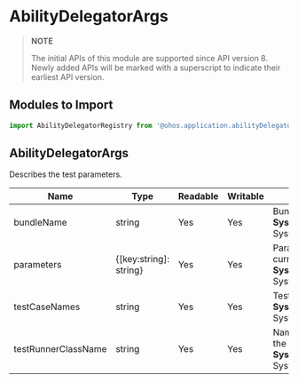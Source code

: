 # AbilityDelegatorArgs

> **NOTE**
>
> The initial APIs of this module are supported since API version 8. Newly added APIs will be marked with a superscript to indicate their earliest API version.

## Modules to Import

```js
import AbilityDelegatorRegistry from '@ohos.application.abilityDelegatorRegistry'
```



## AbilityDelegatorArgs

Describes the test parameters.

| Name               | Type                  | Readable| Writable| Description                                                        |
| ------------------- | ---------------------- | ---- | ---- | ------------------------------------------------------------ |
| bundleName          | string                 | Yes  | Yes  | Bundle name of the application to test.<br>**System capability**: SystemCapability.Ability.AbilityRuntime.Core|
| parameters          | {[key:string]: string} | Yes  | Yes  | Parameters of the unit test that is started currently.<br>**System capability**: SystemCapability.Ability.AbilityRuntime.Core|
| testCaseNames       | string                 | Yes  | Yes  | Test case names.<br>**System capability**: SystemCapability.Ability.AbilityRuntime.Core|
| testRunnerClassName | string                 | Yes  | Yes  | Names of the test executors that execute the test cases.<br>**System capability**: SystemCapability.Ability.AbilityRuntime.Core|
